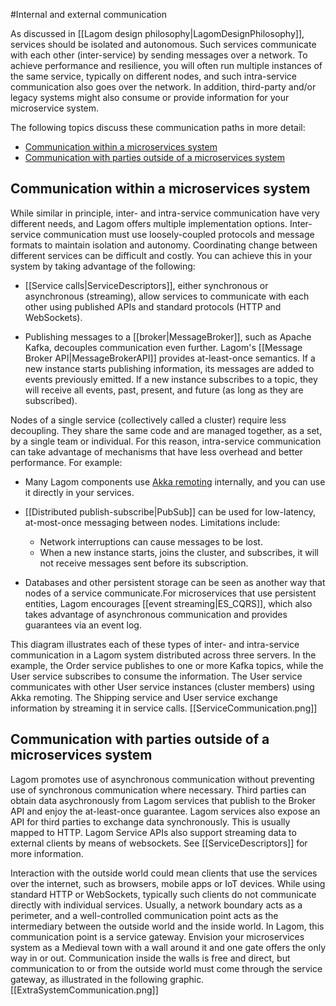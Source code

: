 #Internal and external communication

As discussed in [[Lagom design philosophy|LagomDesignPhilosophy]], services should be isolated and autonomous. Such services communicate with each other (inter-service) by sending messages over a network. To achieve performance and resilience, you will often run multiple instances of the same service, typically on different nodes, and such intra-service communication also goes over the network. In addition, third-party and/or legacy systems might also consume or provide information for your microservice system.

The following topics discuss these communication paths in more detail:

* [Communication within a microservices system](#Communication-within-a-microservices-system)
* [Communication with parties outside of a microservices system](#Communication-with-parties-outside-of-a-microservices-system)

## Communication within a microservices system 

While similar in principle, inter- and intra-service communication have very different needs, and Lagom offers multiple implementation options. Inter-service communication must use loosely-coupled protocols and message formats to maintain isolation and autonomy. Coordinating change between different services can be difficult and costly. You can achieve this in your system by taking advantage of the following:

* [[Service calls|ServiceDescriptors]], either synchronous or asynchronous (streaming), allow services to communicate with each other using published APIs and standard protocols (HTTP and WebSockets).

* Publishing messages to a [[broker|MessageBroker]], such as Apache Kafka, decouples communication even further. Lagom's [[Message Broker API|MessageBrokerAPI]] provides at-least-once semantics. If a new instance starts publishing information, its messages are added to events previously emitted. If a new instance subscribes to a topic, they will receive all events, past, present, and future (as long as they are subscribed).

Nodes of a single service (collectively called a cluster) require less decoupling. They share the same code and are managed together, as a set, by a single team or individual. For this reason, intra-service communication can take advantage of mechanisms that have less overhead and better performance. For example:

* Many Lagom components use [Akka remoting](http://doc.akka.io/docs/akka/2.4/general/remoting.html) internally, and you can use it directly in your services.

* [[Distributed publish-subscribe|PubSub]] can be used for low-latency, at-most-once messaging between nodes. Limitations include:
<ul><ul>
<li>Network interruptions can cause messages to be lost. </li>
<li>When a new instance starts, joins the cluster, and subscribes, it will not receive messages sent before its subscription.</li>
</ul></ul>  

* Databases and other persistent storage can be seen as another way that nodes of a service communicate.For microservices that use persistent entities, Lagom encourages [[event streaming|ES_CQRS]], which also takes advantage of asynchronous communication and provides guarantees via an event log.

This diagram illustrates each of these types of inter- and intra-service communication in a Lagom system distributed across three servers. In the example, the Order service publishes to one or more Kafka topics, while the User service subscribes to consume the information. The User service communicates with other User service instances (cluster members) using Akka remoting. The Shipping service and User service exchange information by streaming it in service calls. [[ServiceCommunication.png]] 

## Communication with parties outside of a microservices system

Lagom promotes use of asynchronous communication without preventing use of synchronous communication where necessary. Third parties can obtain data asychronously from Lagom services that publish to the Broker API and enjoy the at-least-once guarantee. Lagom services also expose an API for third parties to exchange data synchronously. This is usually mapped to HTTP. Lagom Service APIs also support streaming data to external clients by means of websockets. See [[ServiceDescriptors]] for more information. 

Interaction with the outside world could mean clients that use the services over the internet, such as browsers, mobile apps or IoT devices. While using standard HTTP or WebSockets, typically such clients do not communicate directly with individual services. Usually, a network boundary acts as a perimeter, and a well-controlled communication point acts as the intermediary between the outside world and the inside world. In Lagom, this communication point is a service gateway. Envision your microservices system as a Medieval town with a wall around it and one gate offers the only way in or out. Communication inside the walls is free and direct, but communication to or from the outside world must come through the service gateway, as illustrated in the following graphic. [[ExtraSystemCommunication.png]]



<!---For example, in the following diagram (see slide 5), notice the microservices running in a cluster on separate nodes (JVMs). The microservices in the cluster communicate with each other. Outside the cluster, a Service Gateway, a message broker, and other services also exchange messages. You can choose the type of communication appropriate for each service, whether that is: WebSockets, Akka pub-sub, or the Kafka message broker, and for services that need persistence, event streams. In the example, where all communication is asynchronous, failures or latency will not prevent any individual service from doing its job. -->

 